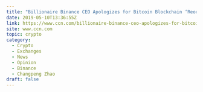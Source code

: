 ```yaml
---
title: "Billionaire Binance CEO Apologizes for Bitcoin Blockchain ‘Reorg’, a Dirty Word"
date: 2019-05-10T13:36:55Z
link: https://www.ccn.com/billionaire-binance-ceo-apologizes-for-bitcoin-blockchain-reorg-a-dirty-word?utm_medium=RSS&utm_source=hune
site: www.ccn.com
topic: crypto
category:
  - Crypto
  - Exchanges
  - News
  - Opinion
  - Binance
  - Changpeng Zhao
draft: false
---
```

